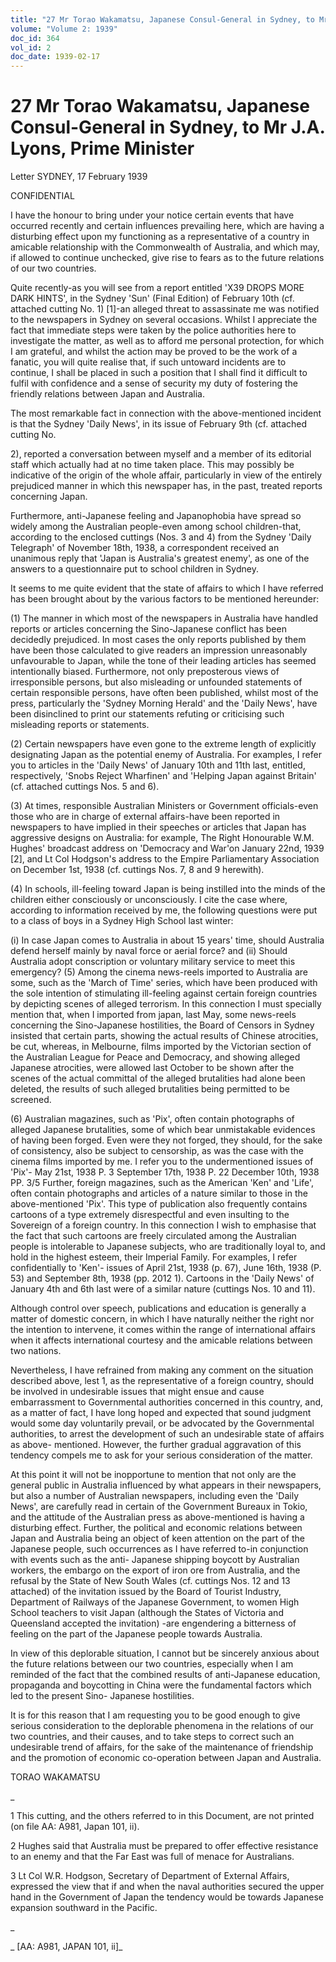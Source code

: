 ```yaml
---
title: "27 Mr Torao Wakamatsu, Japanese Consul-General in Sydney, to Mr J.A. Lyons, Prime Minister"
volume: "Volume 2: 1939"
doc_id: 364
vol_id: 2
doc_date: 1939-02-17
---
```


# 27 Mr Torao Wakamatsu, Japanese Consul-General in Sydney, to Mr J.A. Lyons, Prime Minister

Letter SYDNEY, 17 February 1939

CONFIDENTIAL

I have the honour to bring under your notice certain events that have occurred recently and certain influences prevailing here, which are having a disturbing effect upon my functioning as a representative of a country in amicable relationship with the Commonwealth of Australia, and which may, if allowed to continue unchecked, give rise to fears as to the future relations of our two countries.

Quite recently-as you will see from a report entitled 'X39 DROPS MORE DARK HINTS', in the Sydney 'Sun' (Final Edition) of February 10th (cf. attached cutting No. 1) [1]-an alleged threat to assassinate me was notified to the newspapers in Sydney on several occasions. Whilst I appreciate the fact that immediate steps were taken by the police authorities here to investigate the matter, as well as to afford me personal protection, for which I am grateful, and whilst the action may be proved to be the work of a fanatic, you will quite realise that, if such untoward incidents are to continue, I shall be placed in such a position that I shall find it difficult to fulfil with confidence and a sense of security my duty of fostering the friendly relations between Japan and Australia.

The most remarkable fact in connection with the above-mentioned incident is that the Sydney 'Daily News', in its issue of February 9th (cf. attached cutting No.

2), reported a conversation between myself and a member of its editorial staff which actually had at no time taken place. This may possibly be indicative of the origin of the whole affair, particularly in view of the entirely prejudiced manner in which this newspaper has, in the past, treated reports concerning Japan.

Furthermore, anti-Japanese feeling and Japanophobia have spread so widely among the Australian people-even among school children-that, according to the enclosed cuttings (Nos. 3 and 4) from the Sydney 'Daily Telegraph' of November 18th, 1938, a correspondent received an unanimous reply that 'Japan is Australia's greatest enemy', as one of the answers to a questionnaire put to school children in Sydney.

It seems to me quite evident that the state of affairs to which I have referred has been brought about by the various factors to be mentioned hereunder:

(1) The manner in which most of the newspapers in Australia have handled reports or articles concerning the Sino-Japanese conflict has been decidedly prejudiced. In most cases the only reports published by them have been those calculated to give readers an impression unreasonably unfavourable to Japan, while the tone of their leading articles has seemed intentionally biased. Furthermore, not only preposterous views of irresponsible persons, but also misleading or unfounded statements of certain responsible persons, have often been published, whilst most of the press, particularly the 'Sydney Morning Herald' and the 'Daily News', have been disinclined to print our statements refuting or criticising such misleading reports or statements.

(2) Certain newspapers have even gone to the extreme length of explicitly designating Japan as the potential enemy of Australia. For examples, I refer you to articles in the 'Daily News' of January 10th and 11th last, entitled, respectively, 'Snobs Reject Wharfinen' and 'Helping Japan against Britain' (cf. attached cuttings Nos. 5 and 6).

(3) At times, responsible Australian Ministers or Government officials-even those who are in charge of external affairs-have been reported in newspapers to have implied in their speeches or articles that Japan has aggressive designs on Australia: for example, The Right Honourable W.M. Hughes' broadcast address on 'Democracy and War'on January 22nd, 1939 [2], and Lt Col Hodgson's address to the Empire Parliamentary Association on December 1st, 1938 (cf. cuttings Nos. 7, 8 and 9 herewith).

(4) In schools, ill-feeling toward Japan is being instilled into the minds of the children either consciously or unconsciously. I cite the case where, according to information received by me, the following questions were put to a class of boys in a Sydney High School last winter:

(i) In case Japan comes to Australia in about 15 years' time, should Australia defend herself mainly by naval force or aerial force? and (ii) Should Australia adopt conscription or voluntary military service to meet this emergency? (5) Among the cinema news-reels imported to Australia are some, such as the 'March of Time' series, which have been produced with the sole intention of stimulating ill-feeling against certain foreign countries by depicting scenes of alleged terrorism. In this connection I must specially mention that, when I imported from japan, last May, some news-reels concerning the Sino-Japanese hostilities, the Board of Censors in Sydney insisted that certain parts, showing the actual results of Chinese atrocities, be cut, whereas, in Melbourne, films imported by the Victorian section of the Australian League for Peace and Democracy, and showing alleged Japanese atrocities, were allowed last October to be shown after the scenes of the actual committal of the alleged brutalities had alone been deleted, the results of such alleged brutalities being permitted to be screened.

(6) Australian magazines, such as 'Pix', often contain photographs of alleged Japanese brutalities, some of which bear unmistakable evidences of having been forged. Even were they not forged, they should, for the sake of consistency, also be subject to censorship, as was the case with the cinema films imported by me. I refer you to the undermentioned issues of 'Pix'- May 21st, 1938 P. 3 September 17th, 1938 P. 22 December 10th, 1938 PP. 3/5 Further, foreign magazines, such as the American 'Ken' and 'Life', often contain photographs and articles of a nature similar to those in the above-mentioned 'Pix'. This type of publication also frequently contains cartoons of a type extremely disrespectful and even insulting to the Sovereign of a foreign country. In this connection I wish to emphasise that the fact that such cartoons are freely circulated among the Australian people is intolerable to Japanese subjects, who are traditionally loyal to, and hold in the highest esteem, their Imperial Family. For examples, I refer confidentially to 'Ken'- issues of April 21st, 1938 (p. 67), June 16th, 1938 (P. 53) and September 8th, 1938 (pp. 2012 1). Cartoons in the 'Daily News' of January 4th and 6th last were of a similar nature (cuttings Nos. 10 and 11).

Although control over speech, publications and education is generally a matter of domestic concern, in which I have naturally neither the right nor the intention to intervene, it comes within the range of international affairs when it affects international courtesy and the amicable relations between two nations.

Nevertheless, I have refrained from making any comment on the situation described above, lest 1, as the representative of a foreign country, should be involved in undesirable issues that might ensue and cause embarrassment to Governmental authorities concerned in this country, and, as a matter of fact, I have long hoped and expected that sound judgment would some day voluntarily prevail, or be advocated by the Governmental authorities, to arrest the development of such an undesirable state of affairs as above- mentioned. However, the further gradual aggravation of this tendency compels me to ask for your serious consideration of the matter.

At this point it will not be inopportune to mention that not only are the general public in Australia influenced by what appears in their newspapers, but also a number of Australian newspapers, including even the 'Daily News', are carefully read in certain of the Government Bureaux in Tokio, and the attitude of the Australian press as above-mentioned is having a disturbing effect. Further, the political and economic relations between Japan and Australia being an object of keen attention on the part of the Japanese people, such occurrences as I have referred to-in conjunction with events such as the anti- Japanese shipping boycott by Australian workers, the embargo on the export of iron ore from Australia, and the refusal by the State of New South Wales (cf. cuttings Nos. 12 and 13 attached) of the invitation issued by the Board of Tourist Industry, Department of Railways of the Japanese Government, to women High School teachers to visit Japan (although the States of Victoria and Queensland accepted the invitation) -are engendering a bitterness of feeling on the part of the Japanese people towards Australia.

In view of this deplorable situation, I cannot but be sincerely anxious about the future relations between our two countries, especially when I am reminded of the fact that the combined results of anti-Japanese education, propaganda and boycotting in China were the fundamental factors which led to the present Sino- Japanese hostilities.

It is for this reason that I am requesting you to be good enough to give serious consideration to the deplorable phenomena in the relations of our two countries, and their causes, and to take steps to correct such an undesirable trend of affairs, for the sake of the maintenance of friendship and the promotion of economic co-operation between Japan and Australia.

TORAO WAKAMATSU

_

1 This cutting, and the others referred to in this Document, are not printed (on file AA: A981, Japan 101, ii).

2 Hughes said that Australia must be prepared to offer effective resistance to an enemy and that the Far East was full of menace for Australians.

3 Lt Col W.R. Hodgson, Secretary of Department of External Affairs, expressed the view that if and when the naval authorities secured the upper hand in the Government of Japan the tendency would be towards Japanese expansion southward in the Pacific.

_

_ [AA: A981, JAPAN 101, ii]_
